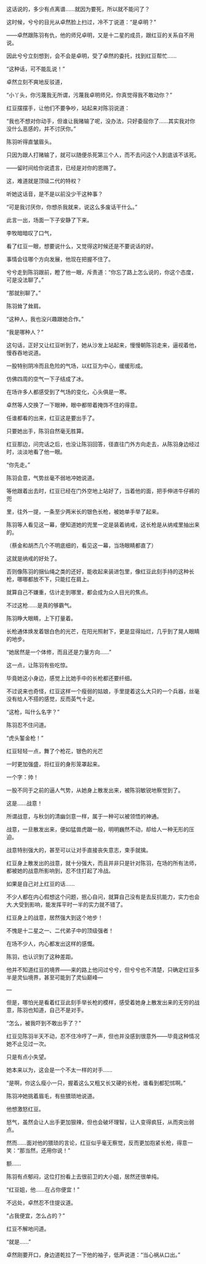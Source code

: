 这话说的，多少有点离谱……就因为要死，所以就不能问了？

这时候，兮兮的目光从卓然脸上扫过，冷不丁说道：“是卓明？”

——卓然跟陈羽有仇，他的师兄卓明，又是十二星的成员，跟红豆的关系自不用说。

因此兮兮立刻想到，会不会是卓明，受了卓然的委托，找到红豆帮忙……

“这种话，可不能乱说！”

卓然立刻不爽地反驳道，

“小丫头，你污蔑我无所谓，污蔑我卓明师兄，你真觉得我不敢动你？”

红豆摆摆手，让他们不要争吵，站起来对陈羽说道：

“我也不想对你动手，但谁让我赌输了呢，没办法，只好委屈你了……其实我对你没什么恶感的，并不讨厌你。”

陈羽听得直皱眉头。

只因为跟人打赌输了，就可以随便杀死第三个人，而不去问这个人到底该不该死。

——留时间给你说遗言，已经是对你的恩赐了。

这，难道就是顶级二代的特权？

听她这话音，是不是以前没少干这种事？

“可是我讨厌你，你想杀我就来，说这么多废话干什么。”

此言一出，场面一下子安静了下来。

李牧暗暗叹了口气，

看了红豆一眼，想要说什么，又觉得这时候还是不要说话的好。

事情会往哪个方向发展，他现在把握不住了。

兮兮走到陈羽跟前，瞪了他一眼，斥责道：“你忘了路上怎么说的，你这个态度，可是没法聊了。”

“那就别聊了。”

陈羽耸了耸肩。

“这种人，我也没兴趣跟她合作。”

“我是哪种人？”

这句话，正好又让红豆听到了，她从沙发上站起来，慢慢朝陈羽走来，逼视着他，慢吞吞地说道。

一股特别阴冷而且危险的气场，以红豆为中心，缓缓形成。

仿佛四周的空气一下子结成了冰。

在场许多人都感受到了气场的变化，心头俱是一寒。

卓然等人交换了一下眼神，眼中都带着掩饰不住的得意。

任谁都看的出来，红豆这是要出手了。

只要她出手，陈羽自然毫无胜算。

红豆那边，问完话之后，也没让陈羽回答，径直往门外方向走去，从陈羽身边经过时，淡淡地看了他一眼。

“你先走。”

陈羽会意，气势丝毫不弱地冲她说道。

等他跟着出去时，红豆已经在门外空地上站好了，当着他的面，把手伸进牛仔裤的兜

里，往外一提，一条至少两米长的银色长枪，被她单手举了起来。

陈羽等人看见这一幕，便知道她的兜里一定是装着纳戒，这长枪是从纳戒里抽出来的。

（蔡金和胡杰几个不明底细的，看见这一幕，当场眼睛都直了）

这就是纳戒的好处了。

否则像陈羽的捆仙绳之类的还好，能收起来装进包里，像红豆此刻手持的这种长枪，哪哪都放不下，只能扛在肩上。

就算自己不嫌重，估计走到哪里，都会成为众人目光的焦点。

不过这枪……是真的够霸气。

陈羽睁大眼睛，上下打量着。

长枪通体焕发着银白色的光芒，在阳光照射下，更是显得灿烂，几乎到了晃人眼睛的地步。

“她居然是一个体修，而且还是力量方向……”

这一点，让陈羽有些吃惊。

毕竟她这小身边，感觉上比她手中的长枪都还要纤细。

不过说来也奇怪，红豆这样一个瘦弱的姑娘，手里提着这么大只的一个兵器，丝毫没有给人不搭的感觉，反而英气十足。

“这枪，叫什么名字？”

陈羽忍不住问道。

“虎头錾金枪！”

红豆轻轻一点，舞了个枪花，银色的光芒

一时更加强盛，将红豆的身形笼罩起来。

一个字：帅！

一股不同于之前的逼人气势，从她身上散发出来，被陈羽敏锐地察觉到了。

这是……战意！

所谓战意，与秋剑的清幽剑意一样，属于一种可以被领悟的神通。

战意，一旦散发出来，便如猛兽虎踞一般，明明巍然不动，却给人一种无形的压迫。

战意特别强大的，甚至可以让对手直接丧失意志，束手就擒。

红豆身上散发出的战意，就十分强大，而且并非只是针对陈羽，在场的所有法师，都被她的战意所影响到，忍不住打起了冷战。

如果是自己对上红豆的话……

不少人都在内心假想这个问题，抿心自问，就算自己没有是去反抗能力，实力也会大.大受到影响，能发挥平时一半的实力就不错了。

红豆身上的战意，居然强大到这个地步！

不愧是十二星之一、二代弟子中的顶级强者！

在场不少人，内心都发出这样的感慨。

陈羽，也认识到了这种差距。

他并不知道红豆的境界——来的路上他问过兮兮，但兮兮也不清楚，只确定红豆多半是灵仙境界，甚至可能到了灵仙巅峰—

—

但是，哪怕光是看着红豆此刻手举长枪的模样，感受着她身上散发出来的无穷的战意，陈羽也知道，自己不是对手。

“怎么，被我吓到不敢出手了？”

红豆见陈羽半天不动，忍不住冷哼了一声，但也并没感到很意外——毕竟这种情况她不止见过一次。

只是有点小失望。

她本来以为，这会是一个不太一样的对手……

“是啊，你这么瘦小一只，握着这么又粗又长又硬的长枪，谁看到都犯怵啊。”

陈羽冲她挑着眉毛，有些猥琐地说道。

他想激怒红豆。

怒气，虽然会让人出手更加狠辣，但也会破坏理智，让人变得疯狂，从而突出弱点。

然而……面对他的猥琐的言论，红豆似乎毫无察觉，反而更加抱紧长枪，得意一笑：“那当然，还用你说！"

额……

陈羽有点郁闷，这位打扮看上去很前卫的大小姐，居然还很单纯。

“红豆姐，他……在占你便宜！”

不远处，卓然忍不住提议道。

“占我便宜，怎么占的？”

红豆不解地问道。

“就是……”

卓然刚要开口，身边道乾拉了一下他的袖子，低声说道：“当心祸从口出。”
